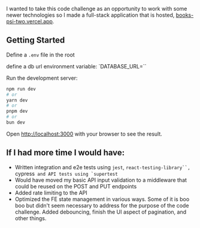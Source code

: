 I wanted to take this code challenge as an opportunity to work with some newer technologies so I made a full-stack application that is hosted, [books-psi-two.vercel.app](https://books-psi-two.vercel.app/).

## Getting Started

Define a `.env` file in the root

define a db url environment variable: `DATABASE_URL=<url>``

Run the development server:

```bash
npm run dev
# or
yarn dev
# or
pnpm dev
# or
bun dev
```

Open [http://localhost:3000](http://localhost:3000) with your browser to see the result.

## If I had more time I would have:
- Written integration and e2e tests using `jest`, `react-testing-library``, `cypress`` and API tests using `supertest``
- Would have moved my basic API input validation to a middleware that could be reused on the POST and PUT endpoints
- Added rate limiting to the API
- Optimized the FE state management in various ways. Some of it is boo boo but didn't seem necessary to address for the purpose of the code challenge. Added debouncing, finish the UI aspect of pagination, and other things.